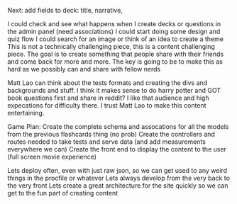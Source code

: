 Next:
add fields to deck: 
title, narrative, 


I could check and see what happens when I create decks or questions in the admin panel (need associations)
I could start doing some design and quiz flow
I could search for an image or think of an idea to create a theme 
This is not a technically challenging piece, this is a content challenging piece. 
The goal is to create something that people share with their friends and come back for more and more. 
The key is going to be to make this as hard as we possibly can and share with fellow nerds


Matt Lao can think about the tests formats and creating the divs and backgrounds and stuff. I think it makes sense to do harry potter and GOT book questions first and share in reddit? I like that audience and high expecations for difficulty there. I trust Matt Lao to make this content entertaining. 

Game Plan:
Create the complete schema and assocations for all the models from the previous flashcards thing (no prob)
Create the controllers and routes needed to take tests and serve data (and add measurements everywhere we can)
Create the front end to display the content to the user (full screen movie experience)

Lets deploy often, even with just raw json, so we can get used to any weird things in the procfile or whatever
Lets always develop from the very back to the very front
Lets create a great architecture for the site quickly so we can get to the fun part of creating content




